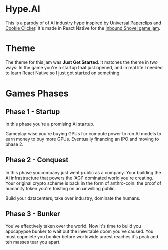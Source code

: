 # Hype.AI

This is a parody of of AI industry hype inspired by [Universal Paperclips](https://www.decisionproblem.com/paperclips/) and [Cookie Clicker](https://orteil.dashnet.org/cookieclicker/). It's made in React Native for the [Inbound Shovel game jam](https://itch.io/jam/shovel-jam-2025).


# Theme

The theme for this jam was **Just Get Started**.  It matches the theme in two ways: In the game you're a startup that just opened, and in real life I needed to learn React Native so I just got started on something.


# Games Phases

## Phase 1 - Startup

In this phase you're a promising AI startup. 

Gameplay-wise you're buying GPUs for compute power to run AI models to earn money to buy more GPUs. Eventually financing an IPO and moving to phase 2.

## Phase 2 - Conquest

In this phase youcompany just went public as a company. Your building the AI infrastructure that powers the 'AGI' dominated world you're creating. Your original crypto scheme is back in the form of anthro-coin: the proof of humanity token you're foisting on an unwilling public.

Build your datacenters, take over industry, dominate the humans.

## Phase 3 - Bunker

You've effectively taken over the world. Now it's time to build you apocapypse bunker to wait out the inevitable doom you've caused. You must copmlete you bonker before worldwide unrest reaches it's peak and teh masses tear you apart.